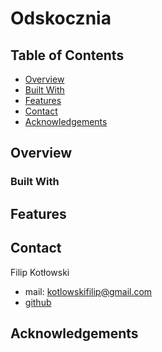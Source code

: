 # Odskocznia

## Table of Contents
- [Overview](#overview)
- [Built With](#built-with)
- [Features](#features)
- [Contact](#contact)
- [Acknowledgements](#acknowledgements)

## Overview

### Built With

## Features

## Contact
Filip Kotłowski
* mail: kotlowskifilip@gmail.com
* [github](https://www.github.com/cotlowzky)
## Acknowledgements